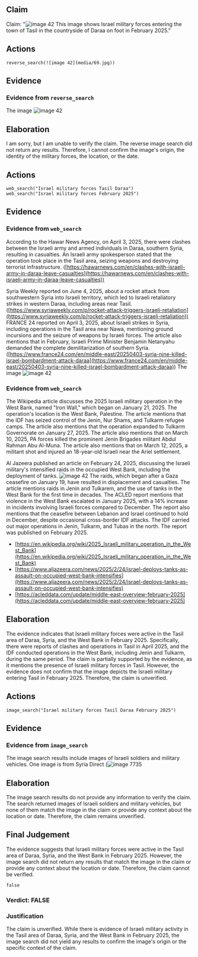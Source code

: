 ## Claim
Claim: "![image 42](media/69.jpg) This image shows Israel military forces entering the town of Tasil in the countryside of Daraa on foot in February 2025."

## Actions
```
reverse_search(![image 42](media/69.jpg))
```

## Evidence
### Evidence from `reverse_search`
The image ![image 42](media/69.jpg)

## Elaboration
I am sorry, but I am unable to verify the claim. The reverse image search did not return any results. Therefore, I cannot confirm the image's origin, the identity of the military forces, the location, or the date.


## Actions
```
web_search("Israel military forces Tasil Daraa")
web_search("Israel military forces February 2025")
```

## Evidence
### Evidence from `web_search`
According to the Hawar News Agency, on April 3, 2025, there were clashes between the Israeli army and armed individuals in Daraa, southern Syria, resulting in casualties. An Israeli army spokesperson stated that the operation took place in the Tasil area, seizing weapons and destroying terrorist infrastructure. ([https://hawarnews.com/en/clashes-with-israeli-army-in-daraa-leave-casualties](https://hawarnews.com/en/clashes-with-israeli-army-in-daraa-leave-casualties))

Syria Weekly reported on June 4, 2025, about a rocket attack from southwestern Syria into Israeli territory, which led to Israeli retaliatory strikes in western Daraa, including areas near Tasil. ([https://www.syriaweekly.com/p/rocket-attack-triggers-israeli-retaliation](https://www.syriaweekly.com/p/rocket-attack-triggers-israeli-retaliation)) FRANCE 24 reported on April 3, 2025, about Israeli strikes in Syria, including operations in the Tasil area near Nawa, mentioning ground incursions and the seizure of weapons by Israeli forces. The article also mentions that in February, Israeli Prime Minister Benjamin Netanyahu demanded the complete demilitarization of southern Syria. ([https://www.france24.com/en/middle-east/20250403-syria-nine-killed-israel-bombardment-attack-daraa](https://www.france24.com/en/middle-east/20250403-syria-nine-killed-israel-bombardment-attack-daraa)) The image ![image 42](media/69.jpg)

### Evidence from `web_search`
The Wikipedia article discusses the 2025 Israeli military operation in the West Bank, named "Iron Wall," which began on January 21, 2025. The operation's location is the West Bank, Palestine. The article mentions that the IDF has seized control of the Jenin, Nur Shams, and Tulkarm refugee camps. The article also mentions that the operation expanded to Tulkarm Governorate on January 27, 2025. The article also mentions that on March 10, 2025, PA forces killed the prominent Jenin Brigades militant Abdul Rahman Abu Al-Muna. The article also mentions that on March 12, 2025, a militant shot and injured an 18-year-old Israeli near the Ariel settlement.

Al Jazeera published an article on February 24, 2025, discussing the Israeli military's intensified raids in the occupied West Bank, including the deployment of tanks. ![image 42](media/69.jpg) The raids, which began after a Gaza ceasefire on January 19, have resulted in displacement and casualties. The article mentions raids in Jenin and Tulkarem, and the use of tanks in the West Bank for the first time in decades. The ACLED report mentions that violence in the West Bank escalated in January 2025, with a 14% increase in incidents involving Israeli forces compared to December. The report also mentions that the ceasefire between Lebanon and Israel continued to hold in December, despite occasional cross-border IDF attacks. The IDF carried out major operations in Jenin, Tulkarm, and Tubas in the north. The report was published on February 2025.
*   [https://en.wikipedia.org/wiki/2025_Israeli_military_operation_in_the_West_Bank](https://en.wikipedia.org/wiki/2025_Israeli_military_operation_in_the_West_Bank)
*   [https://www.aljazeera.com/news/2025/2/24/israel-deploys-tanks-as-assault-on-occupied-west-bank-intensifies](https://www.aljazeera.com/news/2025/2/24/israel-deploys-tanks-as-assault-on-occupied-west-bank-intensifies)
*   [https://acleddata.com/update/middle-east-overview-february-2025](https://acleddata.com/update/middle-east-overview-february-2025)


## Elaboration
The evidence indicates that Israeli military forces were active in the Tasil area of Daraa, Syria, and the West Bank in February 2025. Specifically, there were reports of clashes and operations in Tasil in April 2025, and the IDF conducted operations in the West Bank, including Jenin and Tulkarm, during the same period. The claim is partially supported by the evidence, as it mentions the presence of Israeli military forces in Tasil. However, the evidence does not confirm that the image depicts the Israeli military entering Tasil in February 2025. Therefore, the claim is unverified.


## Actions
```
image_search("Israel military forces Tasil Daraa February 2025")
```

## Evidence
### Evidence from `image_search`
The image search results include images of Israeli soldiers and military vehicles. One image is from Syria Direct (![image 7735](media/2025-08-29_22-02-1756504920-504432.jpg)

## Elaboration
The image search results do not provide any information to verify the claim. The search returned images of Israeli soldiers and military vehicles, but none of them match the image in the claim or provide any context about the location or date. Therefore, the claim remains unverified.


## Final Judgement
The evidence suggests that Israeli military forces were active in the Tasil area of Daraa, Syria, and the West Bank in February 2025. However, the image search did not return any results that match the image in the claim or provide any context about the location or date. Therefore, the claim cannot be verified.

`false`

### Verdict: FALSE

### Justification
The claim is unverified. While there is evidence of Israeli military activity in the Tasil area of Daraa, Syria, and the West Bank in February 2025, the image search did not yield any results to confirm the image's origin or the specific context of the claim.
